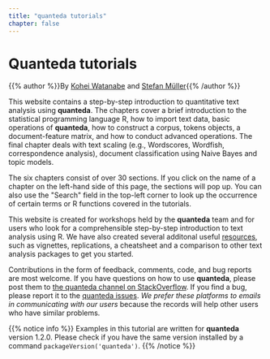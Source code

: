 ```yaml
---
title: "quanteda tutorials"
chapter: false
---
```

# Quanteda tutorials

{{% author %}}By [Kohei Watanabe](http://koheiw.net) and [Stefan Müller](http://muellerstefan.net){{% /author %}} 

This website contains a step-by-step introduction to quantitative text analysis using **quanteda**. The chapters cover a brief introduction to the statistical programming language R, how to import text data, basic operations of **quanteda**, how to construct a corpus, tokens objects, a document-feature matrix, and how to conduct advanced operations. The final chapter deals with text scaling (e.g., Wordscores, Wordfish, correspondence analysis), document classification using Naive Bayes and topic models.

The six chapters consist of over 30 sections. If you click on the name of a chapter on the left-hand side of this page, the sections will pop up. You can also use the "Search" field in the top-left corner to look up the occurrence of certain terms or R functions covered in the tutorials. 

This website is created for workshops held by the **quanteda** team and for users who look for a comprehensible step-by-step introduction to text analysis using R. We have also created several additonal useful [resources](http://quanteda.io/help/), such as vignettes, replications, a cheatsheet and a comparison to other text analysis packages to get you started. 

Contributions in the form of feedback, comments, code, and bug reports are most welcome. If you have questions on how to use **quanteda**, please post them to [the quanteda channel on StackOverflow](https://stackoverflow.com/questions/tagged/quanteda). If you find a bug, please report it to the [quanteda issues](https://github.com/quanteda/quanteda/issues). *We prefer these platforms to emails in communicating with our users* because the records will help other users who have similar problems.

{{% notice info %}}
Examples in this tutorial are written for **quanteda** version 1.2.0. Please check if you have the same version installed by a command `packageVersion('quanteda')`. 
{{% /notice %}}
